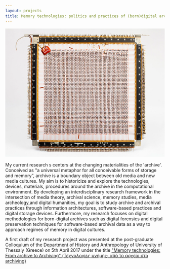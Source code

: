 ```yaml
---
layout: projects
title: Memory technologies: politics and practices of (born)digital archives
---
```


<img src="../images/coreropememory.png" width="700"/>
  
My current research s centers at the changing materialities of the 'archive'. Conceived as "a universal metaphor for all conceivable forms of storage and memory”, archive is a boundary object between old media and new media cultures. My aim is to historicize and explore the technologies, devices, materials, procedures around the archive in the computational environment. By developing an interdisciplinary research framework in the intersection of media theory, archival science, memory studies, media archeology,and digital humanities, my goal is to study archive and archival practices through information architectures, software-based practices and digital storage devices. Furthermore, my research focuses on digital methodologies for born-digital archives such as digital forensics and digital preservation techniques for software-based archival data as a way to approach regimes of memory in digital cultures.


A first draft of my research project was presented at the post-graduate Colloquium of the Department of History and Anthropology of University of Thessaly (Greece) on 5th April 2017 under the title <a href="http://www.ha.uth.gr/index.php?page=events-search.display&a=422"> "Μemory technologies: From archive to Archiving" (Τεχνολογίες μνήμης: από το αρχείο στο archiving) </a>
